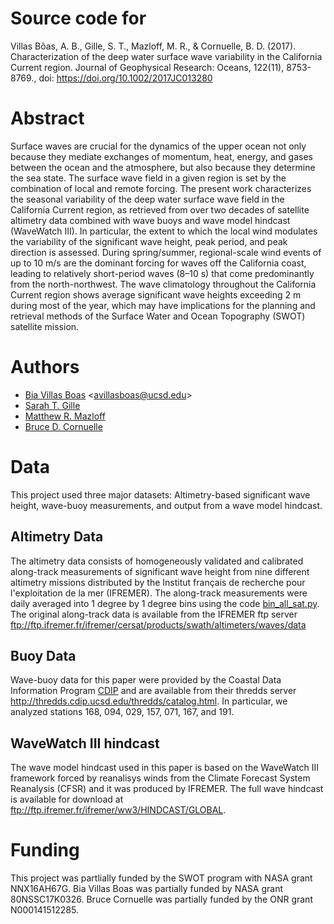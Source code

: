 # Source code for
Villas Bôas, A. B., Gille, S. T., Mazloff, M. R., & Cornuelle, B. D. (2017). Characterization of the deep water surface wave variability in the California Current region. Journal of Geophysical Research: Oceans, 122(11), 8753-8769., doi: https://doi.org/10.1002/2017JC013280

# Abstract
Surface waves are crucial for the dynamics of the upper ocean not only because they mediate exchanges of momentum, heat, energy, and gases between the ocean and the atmosphere, but also because they determine the sea state. The surface wave field in a given region is set by the combination of local and remote forcing. The present work characterizes the seasonal variability of the deep water surface wave field in the California Current region, as retrieved from over two decades of satellite altimetry data combined with wave buoys and wave model hindcast (WaveWatch III). In particular, the extent to which the local wind modulates the variability of the significant wave height, peak period, and peak direction is assessed. During spring/summer, regional-scale wind events of up to 10 m/s are the dominant forcing for waves off the California coast, leading to relatively short-period waves (8–10 s) that come predominantly from the north-northwest. The wave climatology throughout the California Current region shows average significant wave heights exceeding 2 m during most of the year, which may have implications for the planning and retrieval methods of the Surface Water and Ocean Topography (SWOT) satellite mission.
# Authors
* [Bia Villas Boas](https://biavillasboas.github.io/) <<avillasboas@ucsd.edu>>
* [Sarah T. Gille](http://www-pord.ucsd.edu/~sgille/)
* [Matthew R. Mazloff](http://scrippsscholars.ucsd.edu/mmazloff)
* [Bruce D. Cornuelle](http://scrippsscholars.ucsd.edu/bcornuelle)
# Data
This project used three major datasets: Altimetry-based significant wave height, wave-buoy measurements, and 
output from a wave model hindcast. 

Altimetry Data 
-----------
The altimetry data consists of homogeneously validated and calibrated along-track measurements of significant wave height from nine different altimetry missions distributed by the Institut français de recherche pour l'exploitation de la mer (IFREMER). The along-track measurements were daily averaged into 1 degree by 1 degree bins using the code [bin_all_sat.py](https://github.com/biavillas/CaliforniaWaveVariability/blob/master/data/bin_all_sat.py). The original along-track data is available from the IFREMER ftp server <ftp://ftp.ifremer.fr/ifremer/cersat/products/swath/altimeters/waves/data>

Buoy Data 
-----------
Wave-buoy data for this paper were provided by the Coastal Data Information Program [CDIP](http://cdip.ucsd.edu) and are available from their thredds server <http://thredds.cdip.ucsd.edu/thredds/catalog.html>. In particular, we analyzed stations 168, 094, 029, 157, 071, 167, and 191.

WaveWatch III hindcast
-----------
The wave model hindcast used in this paper is based on the WaveWatch III framework forced by reanalisys winds from the Climate Forecast System Reanalysis (CFSR) and it was produced by IFREMER. The full wave hindcast is available for download at <ftp://ftp.ifremer.fr/ifremer/ww3/HINDCAST/GLOBAL>.


# Funding
This project was partlially funded by the SWOT program with NASA grant NNX16AH67G.
Bia Villas Boas was partially funded by NASA grant 80NSSC17K0326.
Bruce Cornuelle was partially funded by the ONR grant N000141512285.
